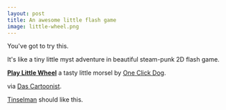 ```yaml
---
layout: post
title: An awesome little flash game
image: little-wheel.png
---
```



You've got to try this.

It's like a tiny little myst adventure in beautiful steam-punk 2D flash game.

<strong><a href="http://fastgames.com/littlewheel.html">Play Little Wheel</a></strong> a tasty little morsel by <a href="http://www.oneclickdog.com/">One Click Dog</a>.

via <a href="http://www.zeigermann.com/cartoonist/">Das Cartoonist</a>.

<a href="http://tinselman.typepad.com/tinselman/">Tinselman</a> should like this.
